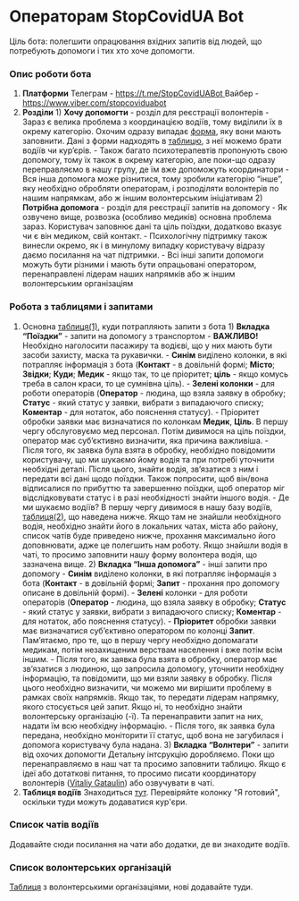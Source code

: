 # Операторам StopCovidUA Bot

Ціль бота: полегшити опрацювання вхідних запитів від людей, що потребують допомоги і тих хто хоче допомогти.   


### Опис роботи бота

1. **Платформи** Телеграм - [https://t.me/StopCovidUABot ](https://t.me/StopCovidUABot)Вайбер - [https://www.viber.com/stopcoviduabot  ](https://www.viber.com/stopcoviduabot)
2. **Розділи**  1\) **Хочу допомогти** - розділ для реєстрації волонтерів  - Зараз є велика проблема з координацією водіїв, тому виділили їх в окрему категорію. Охочим одразу випадає [форма](https://docs.google.com/forms/d/e/1FAIpQLSfUPjisnI39xO4LwuRdwDRQaBgUhNzX4Iqd3r3Brr0rnlx7Yg/viewform?fbclid=IwAR2cnYiXP3xHsF-_oCSPoJXU8IEG5OF74n5XNPLfv_P28v3TyL0J8fAmeBI), яку вони мають заповнити. Дані з форми надходять в [таблицю](https://docs.google.com/spreadsheets/d/1RRTxSYGsH50Efg0KMujm5qjAPsi3lreANW98TzddawE/edit#gid=199399399), з неї можемо брати водіїв чи кур’єрів. - Також багато психотерапевтів пропонують свою допомогу, тому їх також в окрему категорію, але поки-що одразу переправляємо в нашу групу, де їм вже допоможуть координатори - Вся інша допомога може різнитися, тому зробили категорію “інше”, яку необхідно обробляти операторам, і розподіляти волонтерів по нашим напрямкам, або ж іншим волонтерським ініціативам  2\) **Потрібна допомога** - розділ для реєстрації запитів на допомогу - Як озвучено вище, розвозка \(особливо медиків\) основна проблема зараз. Користувач заповнює дані та ціль поїздки, додатково вказує чи є він медиком, свій контакт. - Психологічну підтримку також винесли окремо, як і в минулому випадку користувачу відразу даємо посилання на чат підтримки. - Всі інші запити допомоги можуть бути різними і мають бути опрацьовані оператором, перенаправлені лідерам наших напрямків або ж іншим волонтерським організаціям  

### Робота з таблицями і запитами 

1. Основна [таблиця\(1\)](https://docs.google.com/spreadsheets/d/1RRTxSYGsH50Efg0KMujm5qjAPsi3lreANW98TzddawE/edit#gid=199399399), куди потрапляють запити з бота  1\) **Вкладка “Поїздки”** - запити на допомогу з транспортом  - **ВАЖЛИВО!** Необхідно наголосити пасажиру та водієві, що у них мають бути засоби захисту, маска та рукавички. - **Синім** виділено колонки, в які потрапляє інформація з бота \(**Контакт** - в довільній формі; **Місто**; **Звідки**; **Куди**; **Медик** - якщо так, то це пріоритет; **ціль** - якщо комусь треба в салон краси, то це сумнівна ціль\). - **Зелені колонки** - для роботи операторів \(**Оператор** - людина, що взяла заявку в обробку; **Статус** - який статус у заявки, вибрати з випадаючого списку; **Коментар** - для нотаток, або пояснення статусу\). - Пріоритет обробки заявки має визначатися по колонкам **Медик**, **Ціль**. В першу чергу обслуговуємо мед персонал. Потім дивимося на ціль поїздки, оператор має суб’єктивно визначити, яка причина важливіша. - Після того, як заявка була взята в обробку, необхідно повідомити користувачу, що ми шукаємо йому водія та при потребі уточнити необхідні деталі. Після цього, знайти водія, зв’язатися з ним і передати всі дані щодо поїздки. Також попросити, щоб він/вона відписалися по прибуттю та завершенню поїздки, щоб оператор міг відслідковувати статус і в разі необхідності знайти іншого водія. - Де ми шукаємо водіїв? В першу чергу дивимося в нашу базу водіїв, [таблиця\(2\)](https://docs.google.com/spreadsheets/d/1pr033YgxjrV3Wyva635rLhN11eqDoD2zBLtC7RA2M-4/edit#gid=1783757921), що наведена нижче. Якщо там не знайшли необхідного водія, необхідно знайти його в локальних чатах, міста або району, список чатів буде приведено нижче, прохання максимально його доповнювати, адже це полегшить нам роботу. Якщо знайшли водія в чаті, то просимо заповнити нашу форму волонтера водія, що зазначена вище.  2\) **Вкладка “Інша допомога”** - інші запити про допомогу  - **Синім** виділено колонки, в які потрапляє інформація з бота \(**Контакт** - в довільній формі; **Запит** - прохання про допомогу описане в довільній формі\). -  **Зелені** колонки - для роботи операторів \(**Оператор** - людина, що взяла заявку в обробку; **Статус** - який статус у заявки, вибрати з випадаючого списку; **Коментар** - для нотаток, або пояснення статусу\). - **Пріоритет** обробки заявки має визначатися суб’єктивно оператором по колонці **Запит**. Пам’ятаємо, про те, що в першу чергу необхідно допомагати медикам, потім незахищеним верствам населення і вже потім всім іншим. - Після того, як заявка була взята в обробку, оператор має зв’язатися з людиною, що запросила допомогу, уточнити необхідну інформацію, та повідомити, що ми взяли заявку в обробку. Після цього необхідно визначити, чи можемо ми вирішити проблему в рамках своїх напрямків. Якщо так, то передати лідерам напрямку, якого стосується цей запит. Якщо ні, то необхідно знайти волонтерську організацію \(-ї\). Та перенаправити запит на них, надати їм всю необхідну інформацію. - Після того, як заявка була передана, необхідно моніторити її статус, щоб вона не загубилася і допомога користувачу була надана.  3\) **Вкладка “Волнтери”** - запити від охочих допомогти  Детальну інтсрукцію доробляємо. Поки що перенаправляємо в наш чат  та просимо заповнити таблицю. Якщо є ідеї або дотаткові питання, то просимо писати координатору волонтерів \([Vitaliy Gataulin](https://t.me/VGataulin)\) або озвучувати в чаті.  
2. **Таблиця водіїв**  Знаходиться [тут](https://docs.google.com/spreadsheets/d/1pr033YgxjrV3Wyva635rLhN11eqDoD2zBLtC7RA2M-4/edit#gid=1783757921). Перевіряйте колонку "Я готовий", оскільки туди можуть додаватися кур'єри.

### Список чатів водіїв

Додавайте сюди посилання на чати або додатки, де ви знаходите водіїв.

### Список волонтерських організацій

[Таблиця](https://docs.google.com/spreadsheets/d/10Yt17F3iB00pqf7DXrVjFYvW0qILdoHUajBujI_EGrQ/edit#gid=0) з волонтерськими організаціями, нові додавайте туди.

